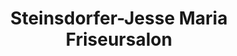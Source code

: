 ---
title: "Steinsdorfer-Jesse Maria Friseursalon"
url: /regensburg/steinsdorfer-jesse-maria-friseursalon/
shop: Friseur
---